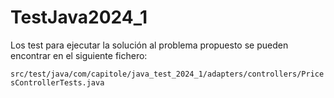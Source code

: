 # TestJava2024_1

Los test para ejecutar la solución al problema propuesto se pueden encontrar en el siguiente fichero:

`src/test/java/com/capitole/java_test_2024_1/adapters/controllers/PricesControllerTests.java`